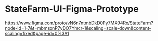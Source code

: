 # StateFarm-UI-Figma-Prototype

https://www.figma.com/proto/vN6n7ntmbDkD0Py7MX94Rx/StateFarm?node-id=1-7&t=mbmsxnP7yDO7Ymcr-1&scaling=scale-down&content-scaling=fixed&page-id=0%3A1
